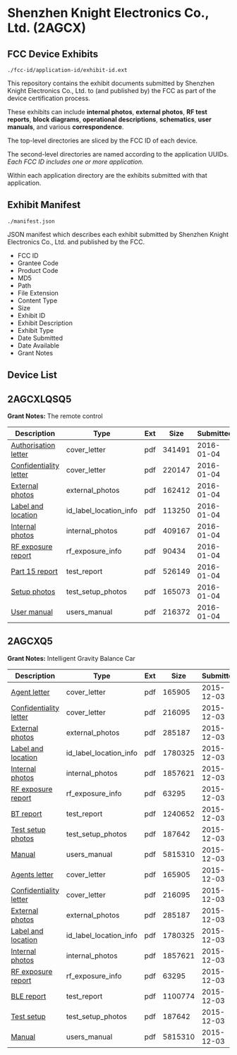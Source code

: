 # Shenzhen Knight Electronics Co., Ltd. (2AGCX)
## FCC Device Exhibits

```
./fcc-id/application-id/exhibit-id.ext
```

This repository contains the exhibit documents submitted by Shenzhen Knight Electronics Co., Ltd. to (and published by) the FCC as part of the device certification process.

These exhibits can include **internal photos**, **external photos**, **RF test reports**, **block diagrams**, **operational descriptions**, **schematics**, **user manuals**, and various **correspondence**.

The top-level directories are sliced by the FCC ID of each device.

The second-level directories are named according to the application UUIDs. *Each FCC ID includes one or more application.*

Within each application directory are the exhibits submitted with that application. 

## Exhibit Manifest

```
./manifest.json
```

JSON manifest which describes each exhibit submitted by Shenzhen Knight Electronics Co., Ltd. and published by the FCC.

- FCC ID
- Grantee Code
- Product Code
- MD5
- Path
- File Extension
- Content Type
- Size
- Exhibit ID
- Exhibit Description
- Exhibit Type
- Date Submitted
- Date Available
- Grant Notes

## Device List
## 2AGCXLQSQ5
**Grant Notes:** The remote control

| Description | Type | Ext | Size | Submitted | Available |
| ----------- | ---- | --- | ---- | --------- | --------- |
| [Authorisation letter](2AGCXLQSQ5/b55d399113e56590c116382b5ea4cd5e/2861841.pdf) | cover_letter | pdf | 341491 | 2016-01-04 | 2016-01-04 |
| [Confidentiality letter](2AGCXLQSQ5/b55d399113e56590c116382b5ea4cd5e/2861842.pdf) | cover_letter | pdf | 220147 | 2016-01-04 | 2016-01-04 |
| [External photos](2AGCXLQSQ5/b55d399113e56590c116382b5ea4cd5e/2861831.pdf) | external_photos | pdf | 162412 | 2016-01-04 | 2016-01-04 |
| [Label and location](2AGCXLQSQ5/b55d399113e56590c116382b5ea4cd5e/2861830.pdf) | id_label_location_info | pdf | 113250 | 2016-01-04 | 2016-01-04 |
| [Internal photos](2AGCXLQSQ5/b55d399113e56590c116382b5ea4cd5e/2861837.pdf) | internal_photos | pdf | 409167 | 2016-01-04 | 2016-01-04 |
| [RF exposure report](2AGCXLQSQ5/b55d399113e56590c116382b5ea4cd5e/2861839.pdf) | rf_exposure_info | pdf | 90434 | 2016-01-04 | 2016-01-04 |
| [Part 15 report](2AGCXLQSQ5/b55d399113e56590c116382b5ea4cd5e/2861834.pdf) | test_report | pdf | 526149 | 2016-01-04 | 2016-01-04 |
| [Setup photos](2AGCXLQSQ5/b55d399113e56590c116382b5ea4cd5e/2861835.pdf) | test_setup_photos | pdf | 165073 | 2016-01-04 | 2016-01-04 |
| [User manual](2AGCXLQSQ5/b55d399113e56590c116382b5ea4cd5e/2861836.pdf) | users_manual | pdf | 216372 | 2016-01-04 | 2016-01-04 |
## 2AGCXQ5
**Grant Notes:** Intelligent Gravity Balance Car

| Description | Type | Ext | Size | Submitted | Available |
| ----------- | ---- | --- | ---- | --------- | --------- |
| [Agent letter](2AGCXQ5/5cc9736d985540c746d341cc52c6cccd/2829106.pdf) | cover_letter | pdf | 165905 | 2015-12-03 | 2015-12-03 |
| [Confidentiality letter](2AGCXQ5/5cc9736d985540c746d341cc52c6cccd/2829107.pdf) | cover_letter | pdf | 216095 | 2015-12-03 | 2015-12-03 |
| [External photos](2AGCXQ5/5cc9736d985540c746d341cc52c6cccd/2829095.pdf) | external_photos | pdf | 285187 | 2015-12-03 | 2015-12-03 |
| [Label and location](2AGCXQ5/5cc9736d985540c746d341cc52c6cccd/2829094.pdf) | id_label_location_info | pdf | 1780325 | 2015-12-03 | 2015-12-03 |
| [Internal photos](2AGCXQ5/5cc9736d985540c746d341cc52c6cccd/2829115.pdf) | internal_photos | pdf | 1857621 | 2015-12-03 | 2015-12-03 |
| [RF exposure report](2AGCXQ5/5cc9736d985540c746d341cc52c6cccd/2829104.pdf) | rf_exposure_info | pdf | 63295 | 2015-12-03 | 2015-12-03 |
| [BT report](2AGCXQ5/5cc9736d985540c746d341cc52c6cccd/2829098.pdf) | test_report | pdf | 1240652 | 2015-12-03 | 2015-12-03 |
| [Test setup photos](2AGCXQ5/5cc9736d985540c746d341cc52c6cccd/2829113.pdf) | test_setup_photos | pdf | 187642 | 2015-12-03 | 2015-12-03 |
| [Manual](2AGCXQ5/5cc9736d985540c746d341cc52c6cccd/2829100.pdf) | users_manual | pdf | 5815310 | 2015-12-03 | 2015-12-03 |
| [Agents letter](2AGCXQ5/d88f54d57fcb547e84993625f74cde63/2829106.pdf) | cover_letter | pdf | 165905 | 2015-12-03 | 2015-12-03 |
| [Confidentiality letter](2AGCXQ5/d88f54d57fcb547e84993625f74cde63/2829107.pdf) | cover_letter | pdf | 216095 | 2015-12-03 | 2015-12-03 |
| [External photos](2AGCXQ5/d88f54d57fcb547e84993625f74cde63/2829095.pdf) | external_photos | pdf | 285187 | 2015-12-03 | 2015-12-03 |
| [Label and location](2AGCXQ5/d88f54d57fcb547e84993625f74cde63/2829094.pdf) | id_label_location_info | pdf | 1780325 | 2015-12-03 | 2015-12-03 |
| [Internal photos](2AGCXQ5/d88f54d57fcb547e84993625f74cde63/2829115.pdf) | internal_photos | pdf | 1857621 | 2015-12-03 | 2015-12-03 |
| [RF exposure report](2AGCXQ5/d88f54d57fcb547e84993625f74cde63/2829104.pdf) | rf_exposure_info | pdf | 63295 | 2015-12-03 | 2015-12-03 |
| [BLE report](2AGCXQ5/d88f54d57fcb547e84993625f74cde63/2829112.pdf) | test_report | pdf | 1100774 | 2015-12-03 | 2015-12-03 |
| [Test setup](2AGCXQ5/d88f54d57fcb547e84993625f74cde63/2829113.pdf) | test_setup_photos | pdf | 187642 | 2015-12-03 | 2015-12-03 |
| [Manual](2AGCXQ5/d88f54d57fcb547e84993625f74cde63/2829100.pdf) | users_manual | pdf | 5815310 | 2015-12-03 | 2015-12-03 |
